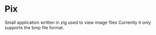 # Pix

Small application written in zig used to view image files
Currently it only supports the bmp file format.